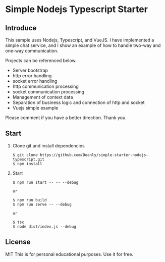 # Simple Nodejs Typescript Starter

## Introduce
This sample uses Nodejs, Typescript, and VueJS. I have implemented a simple chat service, and I show an example of how to handle two-way and one-way communication.

Projects can be referenced below.
- Server bootstrap
- http error handling
- socket error handling
- http communication processing
- socket communication processing
- Management of context data
- Separation of business logic and connection of http and socket
- Vuejs simple example

Please comment if you have a better direction. Thank you.

## Start

1. Clone git and install dependencies
    ```
    $ git clone https://github.com/Deanly/simple-starter-nodejs-typescript.git
    $ npm install
    ```
2. Start
    ```
    $ npm run start -- -- --debug

    or 

    $ npm run build
    $ npm run serve -- --debug

    or

    $ tsc
    $ node dist/index.js --debug
    ```

## License
MIT
This is for personal educational purposes. Use it for free.